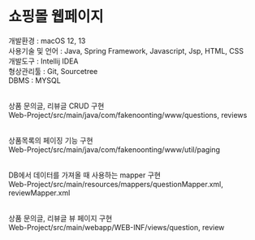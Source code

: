 # 쇼핑몰 웹페이지

개발환경 : macOS 12, 13<br/>
사용기술 및 언어 : Java, Spring Framework, Javascript, Jsp, HTML, CSS<br/>
개발도구 : Intellij IDEA<br/>
형상관리툴 : Git, Sourcetree<br/>
DBMS : MYSQL<br/><br/>


상품 문의글, 리뷰글 CRUD 구현<br/>
Web-Project/src/main/java/com/fakenoonting/www/questions, reviews<br/><br/>


상품목록의 페이징 기능 구현<br/>
Web-Project/src/main/java/com/fakenoonting/www/util/paging<br/><br/>


DB에서 데이터를 가져올 때 사용하는 mapper 구현<br/>
Web-Project/src/main/resources/mappers/questionMapper.xml, reviewMapper.xml<br/><br/>


상품 문의글, 리뷰글 뷰 페이지 구현<br/>
Web-Project/src/main/webapp/WEB-INF/views/question, review<br/><br/>
